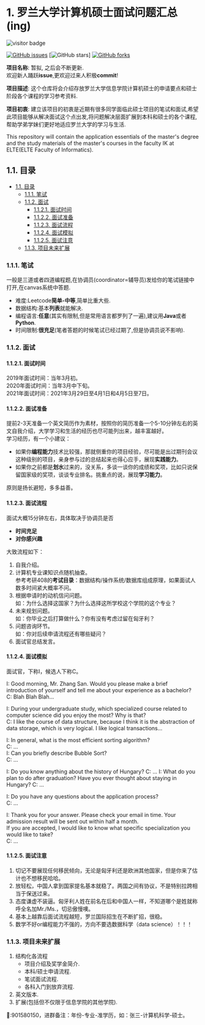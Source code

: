 # 1. 罗兰大学计算机硕士面试问题汇总(ing)

<!-- PROJECT SHIELDS -->

![visitor badge](https://visitor-badge.glitch.me/badge?page_id=macrozhang.visitor-badge)

[![GitHub issues](https://img.shields.io/github/issues/macrozhang/ELTE_IK_information)](https://github.com/macrozhang/ELTE_IK_information/issues)
[![GitHub stars](https://img.shields.io/github/stars/macrozhang/ELTE_IK_information)]
[![GitHub forks](https://img.shields.io/github/forks/macrozhang/ELTE_IK_information)](https://github.com/macrozhang/ELTE_IK_information/network)

**项目名称**: 暂拟, 之后会不断更新.  
欢迎新人踊跃**issue**,更欢迎过来人积极**commit**!  

**项目描述**:
这个仓库将会介绍存放罗兰大学信息学院计算机硕士的申请要点和硕士阶段各个课程的学习参考资料.  

**项目初衷**:
建立该项目的初衷是近期有很多同学面临此硕士项目的笔试和面试,希望此项目能够从解决面试这个点出发,将问题解决层面扩展到本科和硕士的各个课程,帮助学弟学妹们更好地适应罗兰大学的学习与生活.  

This repository will contain the application essentials of the master's degree and the study materials of the master's courses in the faculty IK at ELTE(ELTE Faculty of Informatics).  

## 1.1. 目录

- [1.1. 目录](#11-目录)
  - [1.1.1. 笔试](#111-笔试)
  - [1.1.2. 面试](#112-面试)
    - [1.1.2.1. 面试时间](#1121-面试时间)
    - [1.1.2.2. 面试准备](#1122-面试准备)
    - [1.1.2.3. 面试流程](#1123-面试流程)
    - [1.1.2.4. 面试模拟](#1124-面试模拟)
    - [1.1.2.5. 面试注意](#1125-面试注意)
  - [1.1.3. 项目未来扩展](#113-项目未来扩展)

### 1.1.1. 笔试

一般是三道或者四道编程题,在协调员(coordinator=辅导员)发给你的笔试链接中打开,在canvas系统中答题.

- 难度:Leetcode**简单-中等**,简单比重大些.
- 数据结构:基本**列表**就能解决.
- 编程语言:**任意**(其实有限制,但是常用语言都罗列了一遍),建议用**Java**或者**Python**.
- 时间限制:**很充足**(笔者答题的时候笔试已经过期了,但是协调员说不影响).

### 1.1.2. 面试

#### 1.1.2.1. 面试时间

2019年面试时间：当年3月初。  
2020年面试时间：当年3月中下旬。  
2021年面试时间：2021年3月29日至4月1日和4月5日至7日。

#### 1.1.2.2. 面试准备

提前2-3天准备一个英文简历作为素材，按照你的简历准备一个5-10分钟左右的英文自我介绍，大学学习和生活的经历也尽可能列出来，越丰富越好。  
学习经历，有一个小建议：

- 如果你**编程能力**技术比较强，那就侧重你的项目经验，尽可能是出过期刊会议这种级别的项目，亲身参与过的总结起来也得心应手，展现**实践能力**。
- 如果你之前都是**划水**过来的，没关系，多谈一谈你的成绩和奖项，比如只说保留国家级的奖项，谈谈专业排名。挑重点的说，展现**学习能力**。

原则是扬长避短，多多益善。

#### 1.1.2.3. 面试流程

面试大概15分钟左右，具体取决于协调员是否  

- **时间充足**
- **对你感兴趣**

大致流程如下：

1. 自我介绍。
2. 计算机专业课知识点随机抽查。  
        参考考研408的**考试目录**：数据结构/操作系统/数据库组成原理，如果面试人数多时间紧大概率不问。
3. 根据申请时的动机信问问题。  
    如：为什么选择这国家？为什么选择这所学校这个学院的这个专业？
4. 未来规划问题。  
    如：你毕业之后打算做什么？你有没有考虑过留在匈牙利？
5. 问题咨询环节。  
    如：你对后续申请流程还有哪些疑问？
6. 面试官总结发言。

#### 1.1.2.4. 面试模拟

面试官，下称I，候选人下称C。

I: Good morning, Mr. Zhang San.
Would you please make a brief introduction of yourself and tell me about your experience as a bachelor?  
C: Blah Blah Blah...

I: During your undergraduate study, which specialized course related to computer science did you enjoy the most? Why is that?  
C: I like the course of data structure, because I think it is the abstraction of data storage, which is very logical. I like logical transactions...

I: In general, what is the most efficient sorting algorithm?  
C: ...  
I: Can you briefly describe Bubble Sort?  
C: ...

I: Do you know anything about the history of Hungary?
C: ...
I: What do you plan to do after graduation? Have you ever thought about staying in Hungary?
C: ...

I: Do you have any questions about the application process?  
C: ...

I: Thank you for your answer. Please check your email in time. Your admission result will be sent out within half a month.  
If you are accepted, I would like to know what specific specialization you would like to take?  
C: ...

#### 1.1.2.5. 面试注意

1. 切记不要展现任何移民倾向，无论是匈牙利还是欧洲其他国家，但是你来了估计也不想移民哈哈。
2. 放轻松，中国人拿到国家提名基本就稳了。两国之间有协议，不是特别拉跨相当于保送过来。
3. 态度谦虚不装逼。匈牙利人姓在前名在后和中国人一样，不知道哪个是姓就称呼全名加Mr./Ms.，切忌傲慢噢。
4. 基本上越靠后面试流程越短，罗兰国际招生在不断扩招，很稳。
5. 数学不好or编程能力不强的，方向不要选数据科学（data science）！！！

### 1.1.3. 项目未来扩展  

1. 结构化各流程
   - 项目介绍及奖学金简介.
   - 本科/硕士申请流程.
   - 笔试面试流程.
   - 各科入门到放弃流程.
2. 英文版本.
3. 扩展(包括但不仅限于信息学院的其他学院).

<!-- links -->
🐧:901580150，进群备注：年份-专业-准学历，如：张三-计算机科学-硕士。
